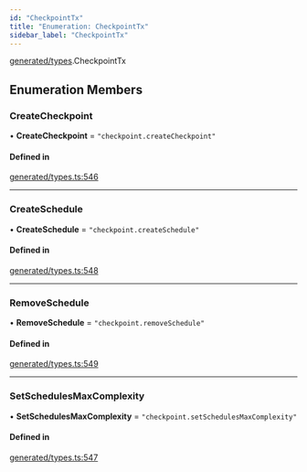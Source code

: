 ```yaml
---
id: "CheckpointTx"
title: "Enumeration: CheckpointTx"
sidebar_label: "CheckpointTx"
---
```


[generated/types](../../../../modules/Generated/Types/Types.md).CheckpointTx

## Enumeration Members

### CreateCheckpoint

• **CreateCheckpoint** = ``"checkpoint.createCheckpoint"``

#### Defined in

[generated/types.ts:546](https://github.com/PolymeshAssociation/polymesh-sdk/blob/95f248df/src/generated/types.ts#L546)

___

### CreateSchedule

• **CreateSchedule** = ``"checkpoint.createSchedule"``

#### Defined in

[generated/types.ts:548](https://github.com/PolymeshAssociation/polymesh-sdk/blob/95f248df/src/generated/types.ts#L548)

___

### RemoveSchedule

• **RemoveSchedule** = ``"checkpoint.removeSchedule"``

#### Defined in

[generated/types.ts:549](https://github.com/PolymeshAssociation/polymesh-sdk/blob/95f248df/src/generated/types.ts#L549)

___

### SetSchedulesMaxComplexity

• **SetSchedulesMaxComplexity** = ``"checkpoint.setSchedulesMaxComplexity"``

#### Defined in

[generated/types.ts:547](https://github.com/PolymeshAssociation/polymesh-sdk/blob/95f248df/src/generated/types.ts#L547)
